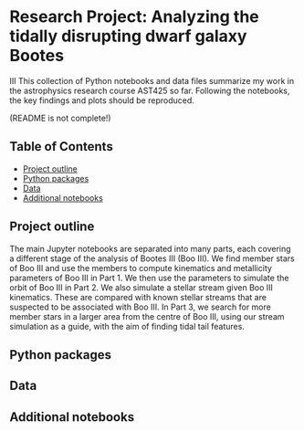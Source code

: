 # Research Project: Analyzing the tidally disrupting dwarf galaxy Bootes 
III
This collection of Python notebooks and data files summarize my work in 
the astrophysics research course AST425 so far. Following the notebooks, 
the key findings and plots should be reproduced.

(README is not complete!)

## Table of Contents
* [Project outline](#project-outline)
* [Python packages](#python-packages)
* [Data](#data)
* [Additional notebooks](#additional)

## Project outline
The main Jupyter notebooks are separated into many parts, each covering 
a different stage of the analysis of Bootes III (Boo III). We find member 
stars of Boo III and use the members to compute kinematics and metallicity 
parameters of Boo III in Part 1. We then use the parameters to simulate 
the orbit of Boo III in Part 2. We also simulate a stellar stream 
given Boo 
III kinematics. These are compared with known stellar streams that are 
suspected to be associated with Boo III. In Part 3, we search for more 
member stars in a larger area from the centre of Boo III, using our stream 
simulation as a 
guide, with the aim of 
finding tidal tail features.

## Python packages

## Data

## Additional notebooks



